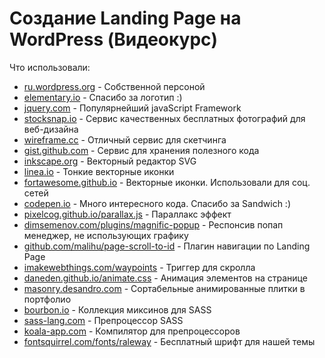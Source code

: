 # Создание Landing Page на WordPress (Видеокурс)

<p>Что использовали:</p>

<ul>
	<li><a href="//ru.wordpress.org" target="_blank">ru.wordpress.org</a> - Собственной персоной</li>
	<li><a href="//elementary.io" target="_blank">elementary.io</a> - Спасибо за логотип :)</li>
	<li><a href="//jquery.com" target="_blank">jquery.com</a> - Популярнейший javaScript Framework</li>
	<li><a href="//stocksnap.io" target="_blank">stocksnap.io</a> - Сервис качественных бесплатных фотографий для веб-дизайна</li>
	<li><a href="//wireframe.cc/fEKu0b" target="_blank">wireframe.cc</a> - Отличный сервис для скетчинга</li>
	<li><a href="//gist.github.com/agragregra" target="_blank">gist.github.com</a> - Сервис для хранения полезного кода</li>
	<li><a href="//inkscape.org" target="_blank">inkscape.org</a> - Векторный редактор SVG</li>
	<li><a href="//linea.io" target="_blank">linea.io</a> - Тонкие векторные иконки</li>
	<li><a href="//fortawesome.github.io/Font-Awesome" target="_blank">fortawesome.github.io</a> - Векторные иконки. Использовали для соц. сетей</li>
	<li><a href="//codepen.io/anon/pen/azYBoX" target="_blank">codepen.io</a> - Много интересного кода. Спасибо за Sandwich :)</li>
	<li><a href="//pixelcog.github.io/parallax.js" target="_blank">pixelcog.github.io/parallax.js</a> - Параллакс эффект</li>
	<li><a href="//dimsemenov.com/plugins/magnific-popup" target="_blank">dimsemenov.com/plugins/magnific-popup</a> - Респонсив попап менеджер, не использующих графику</li>
	<li><a href="//github.com/malihu/page-scroll-to-id" target="_blank">github.com/malihu/page-scroll-to-id</a> - Плагин навигации по Landing Page</li>
	<li><a href="//imakewebthings.com/waypoints" target="_blank">imakewebthings.com/waypoints</a> - Триггер для скролла</li>
	<li><a href="//daneden.github.io/animate.css" target="_blank">daneden.github.io/animate.css</a> - Анимация элементов на странице</li>
	<li><a href="//masonry.desandro.com" target="_blank">masonry.desandro.com</a> - Сортабельные анимированные плитки в портфолио</li>
	<li><a href="//bourbon.io" target="_blank">bourbon.io</a> - Коллекция миксинов для SASS</li>
	<li><a href="//sass-lang.com" target="_blank">sass-lang.com</a> - Препроцессор SASS</li>
	<li><a href="//koala-app.com" target="_blank">koala-app.com</a> - Компилятор для препроцессоров</li>
	<li><a href="//fontsquirrel.com/fonts/raleway" target="_blank">fontsquirrel.com/fonts/raleway</a> - Бесплатный шрифт для нашей темы</li>
</ul>

